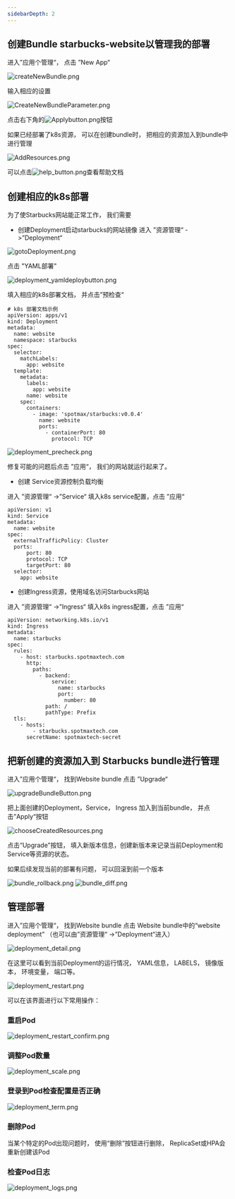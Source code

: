 ```yaml
---
sidebarDepth: 2
---
```

## 创建Bundle starbucks-website以管理我的部署

进入”应用个管理“， 点击 ”New App“

![createNewBundle.png](../../images/app/createNewBundle.png)

输入相应的设置

![CreateNewBundleParameter.png](../../images/app/CreateNewBundleParameter.png)

点击右下角的![Applybutton.png](../../images/app/ApplyButton.png)按钮

如果已经部署了k8s资源， 可以在创建bundle时， 把相应的资源加入到bundle中进行管理

![AddResources.png](../../images/app/AddResources.png)

可以点击![help_button.png](../../images/app/help_button.png)查看帮助文档

## 创建相应的k8s部署

为了使Starbucks网站能正常工作， 我们需要

- 创建Deployment启动starbucks的网站镜像
进入 ”资源管理“ ->”Deployment“

![gotoDeployment.png](../../images/app/gotoDeployment.png)

点击 "YAML部署"

![deployment_yamldeploybutton.png](../../images/app/deployment_yamldeploybutton.png)

填入相应的k8s部署文档， 并点击”预检查“

```
# k8s 部署文档示例
apiVersion: apps/v1
kind: Deployment
metadata:
  name: website
  namespace: starbucks
spec:
  selector:
    matchLabels:
      app: website
  template:
    metadata:
      labels:
        app: website
      name: website
    spec:
      containers:
        - image: 'spotmax/starbucks:v0.0.4'
          name: website
          ports:
            - containerPort: 80
              protocol: TCP

```

![deployment_precheck.png](../../images/app/deployment_precheck.png)

修复可能的问题后点击 ”应用“， 我们的网站就运行起来了。 

- 创建 Service资源控制负载均衡

进入 ”资源管理“ ->”Service“ 填入k8s service配置，点击 ”应用“

```
apiVersion: v1
kind: Service
metadata:
  name: website
spec:
  externalTrafficPolicy: Cluster
  ports:
      port: 80
      protocol: TCP
      targetPort: 80
  selector:
    app: website
```

- 创建Ingress资源，使用域名访问Starbucks网站

进入 ”资源管理“ ->”Ingress“ 填入k8s ingress配置，点击 ”应用“

```
apiVersion: networking.k8s.io/v1
kind: Ingress
metadata:
  name: starbucks
spec:
  rules:
    - host: starbucks.spotmaxtech.com
      http:
        paths:
          - backend:
              service:
                name: starbucks
                port:
                  number: 80
            path: /
            pathType: Prefix
  tls:
    - hosts:
        - starbucks.spotmaxtech.com
      secretName: spotmaxtech-secret
```

## 把新创建的资源加入到 Starbucks bundle进行管理

进入”应用个管理“， 找到Website bundle 点击 ”Upgrade“

![upgradeBundleButton.png](../../images/app/upgradeBundleButton.png)

把上面创建的Deployment，Service， Ingress 加入到当前bundle， 并点击”Apply“按钮

![chooseCreatedResources.png](../../images/app/chooseCreatedResources.png)

点击“Upgrade”按钮， 填入新版本信息，创建新版本来记录当前Deployment和Service等资源的状态。

如果后续发现当前的部署有问题， 可以回滚到前一个版本

![bundle_rollback.png](../../images/app/bundle_rollback.png)
![bundle_diff.png](../../images/app/bundle_diff.png)


## 管理部署

进入”应用个管理“， 找到Website bundle 点击 Website bundle中的“website deployment” （也可以由”资源管理“ ->”Deployment“进入）

![deployment_detail.png](../../images/app/deployment_detail.png)

在这里可以看到当前Deployment的运行情况， YAML信息， LABELS， 镜像版本， 环境变量， 端口等。

![deployment_restart.png](../../images/app/deployment_restart.png)

可以在该界面进行以下常用操作：

### 重启Pod

![deployment_restart_confirm.png](../../images/app/deployment_restart_confirm.png)

### 调整Pod数量

![deployment_scale.png](../../images/app/deployment_scale.png)

### 登录到Pod检查配置是否正确

![deployment_term.png](../../images/app/deployment_term.png)

### 删除Pod

当某个特定的Pod出现问题时， 使用“删除”按钮进行删除， ReplicaSet或HPA会重新创建该Pod

### 检查Pod日志
![deployment_logs.png](../../images/app/deployment_logs.png)

